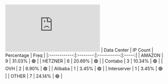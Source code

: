 ![Diagramm](https://github.com/obajay/StateSync-snapshots/blob/main/Projects/Medibloc/1/README.md)
| Data Center | IP Count | Percentage | Freq |
|:------------:|:--------:|:-----------:|:-----:|
| AMAZON | 9 | 31.03% | 🟢 |
| HETZNER | 6 | 20.69% | 🟢 |
| Contabo | 3 | 10.34% | 🟢 |
| OVH | 2 | 6.90% | 🟢 |
| Alibaba | 1 | 3.45% | 🟢 |
| Interserver | 1 | 3.45% | 🟢 |
| OTHER | 7 | 24.14% | 🟢 |